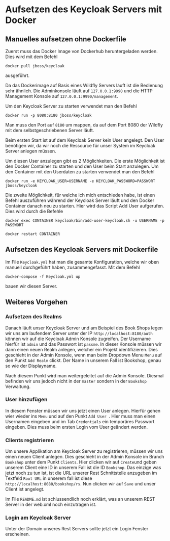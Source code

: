 # Aufsetzen des Keycloak Servers mit Docker
## Manuelles aufsetzen ohne Dockerfile
Zuerst muss das Docker Image von Dockerhub heruntergeladen werden.
Dies wird mit dem Befehl

```
docker pull jboss/keycloak
```

ausgeführt.

Da das Dockerimage auf Basis eines Wildfly Servers läuft ist die Bedienung sehr ähnlich. Die Adminkonsole läuft auf ``` 127.0.0.1:9990 ``` und die HTTP Management Konsole auf ``` 127.0.0.1:9990/management ```. 

Um den Keycloak Server zu starten verwendet man den Befehl 
```
docker run -p 8080:8180 jboss/keycloak
```
Man muss den Port auf ``` 8180 ``` um mappen, da auf dem Port 8080 der Wildfly mit dem selbstgeschriebenen Server läuft.

Beim ersten Start ist auf dem Keycloak Server kein User angelegt. Den User benötigen wir, da wir noch die Ressource für unser System im Keycloak Server anlegen müssen.

Um diesen User anzulegen gibt es 2 Möglichkeiten. Die erste Möglichkeit ist den Docker Container zu starten und den User beim Start anzulegen. 
Um den Container mit den Userdaten zu starten verwendet man den Befehl
```
docker run -e KEYCLOAK_USER=USERNAME -e KEYCLOAK_PASSWORD=PASSWORT jboss/keycloak
```

Die zweite Möglichkeit, für welche ich mich entschieden habe, ist einen Befehl auszuführen während der Keycloak Server läuft und den Docker Container danach neu zu starten. Hier wird das Script Add User aufgerufen.
Dies wird durch die Befehle
```
docker exec CONTAINER keycloak/bin/add-user-keycloak.sh -u USERNAME -p PASSWORT

docker restart CONTAINER
```


## Aufsetzen des Keycloak Servers mit Dockerfile
Im File ``` Keycloak.yml ``` hat man die gesamte Konfiguration, welche wir oben manuell durchgeführt haben, zusammengefasst.
Mit dem Befehl
```
docker-compose -f Keycloak.yml up
```
bauen wir diesen Server.

## Weiteres Vorgehen
### Aufsetzen des Realms
Danach läuft unser Keycloak Server und am Beispiel des Book Shops legen wir uns am laufendem Server unter der IP ``` http://localhost:8180/auth ``` können wir auf die Keycloak Admin Konsole zugreifen.
Der Username hierfür ist ``` admin ``` und das Passwort ist ``` passme ```. 
In dieser Konsole müssen wir dann einen neuen Realm anlegen, welcher ein Projekt identifizieren.
Dies geschieht in der Admin Konsole, wenn man beim Dropdown Menu ``` Menu ``` auf den Punkt ``` Add Realm ``` clickt. Der Name in unserem Fall ist Bookshop, genau so wie der Displayname. 

Nach diesem Punkt wird man weitergeleitet auf die Admin Konsole. Diesmal befinden wir uns jedoch nicht in der  ```master``` sondern in der ``` Bookshop ``` Verwaltung.

### User hinzufügen
In diesem Fenster müssen wir uns jetzt einen User anlegen. Hierfür gehen wier wieder ins ``` Menu ``` und auf den Punkt ```Add User ```. Hier muss man einen Usernamen eingeben und im Tab ``` Credentials ``` ein temporäres Passwort eingeben. Dies muss beim ersten Login vom User geändert werden.


### Clients registrieren
Um unsere Applikation am Keycloak Server zu registrieren, müssen wir uns einen neuen Client anlegen. Dies geschieht in der Admin Konsole im Branch ```Bookshop``` unter dem Punkt ```Clients```.
Hier clicken wir auf ```Create```und geben unserem Client eine ID in unserem Fall ist die ID ```Bookshop```. Das einzige was jetzt noch zu tun ist, ist die URL unserer Rest Schnittstelle anzugeben im Textfeld ```Root URL``` in unserem fall ist diese ```http://localhost:8080/bookshop/rs```. Nun clicken wir auf ```Save``` und unser Client ist angelegt.

Im File ```README.md``` ist schlussendlich noch erklärt, was an unserem REST Server in der web.xml noch einzutragen ist.

### Login am Keycloak Server
Unter der Domain unseres Rest Servers sollte jetzt ein Login Fenster erscheinen.
